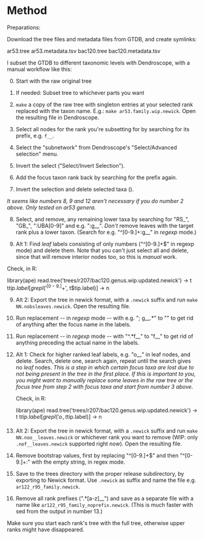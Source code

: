 # Method

Preparations:

Download the tree files and metadata files from GTDB, and create symlinks:

ar53.tree
ar53.metadata.tsv
bac120.tree
bac120.metadata.tsv

I subset the GTDB to different taxonomic levels with Dendroscope, with a manual
workflow like this:

0. Start with the raw original tree

1. If needed: Subset tree to whichever parts you want

2. `make` a copy of the raw tree with singleton entries at your selected rank
   replaced with the taxon name. E.g.: `make ar53.family.wip.newick`. Open the
   resulting file in Dendroscope.

3. Select all nodes for the rank you're subsetting for by searching for its
   prefix, e.g. `f__`.

4. Select the "subnetwork" from Dendroscope's "Select/Advanced selection" menu.

5. Invert the select ("Select/Invert Selection").

6. Add the focus taxon rank back by searching for the prefix again.

7. Invert the selection and delete selected taxa (<ctrl><backspace>).

*It seems like numbers 8, 9 and 12 aren't necessary if you do number 2 above. Only tested on ar53 genera.*

8. Select, and remove, any remaining lower taxa by searching for "RS_", "GB_",
   ":UBA[0-9]" and e.g. ":g__". *Don't* remove leaves with the target rank plus
   a lower taxon. (Search for e.g. "^[0-9.]+:g__" in *regexp* mode.)

9.  Alt 1: Find *leaf* labels consisting of only numbers ("^[0-9.]+$" in regexp mode) and
   delete them. Note that you can't just select all and delete, since that will
   remove interior nodes too, so this is *manual* work.


   Check, in R:

   library(ape)
   read.tree('trees/r207/bac120.genus.wip.updated.newick') -> t
   t$tip.label[grepl('^[0-9.]+$', t$tip.label)] -> n

9. Alt 2: Export the tree in newick format, with a `.newick` suffix and run
   `make NN.nobsleaves.newick`. Open the resulting file.

10. Run replacement -- in *regexp* mode -- with e.g. "; g__.*" to "" to get rid
   of anything after the focus name in the labels.

11. Run replacement -- in *regexp* mode -- with "^.*f__" to "f__" to get
    rid of anything preceding the actual name in the labels.

12. Alt 1: Check for higher ranked leaf labels, e.g. "o__" in leaf nodes, and
    delete.  Search, delete one, search again, repeat until the search gives no
    *leaf* nodes. *This is a step in which certain focus taxa are lost due to
    not being present in the tree in the first place. If this is important to
    you, you might want to manually replace some leaves in the _raw_ tree or
    the focus tree from step 2 with focus taxa and start from number 3 above.*

    Check, in R:

    library(ape)
    read.tree('trees/r207/bac120.genus.wip.updated.newick') -> t
    t$tip.label[grepl('o__', t$tip.label)] -> n

12. Alt 2: Export the tree in newick format, with a `.newick` suffix and run
    `make NN.noo__leaves.newick` or whichever rank you want to remove (WIP:
    only `.nof__leaves.newick` supported right now). Open the resulting file.

13. Remove bootstrap values, first by replacing "^[0-9.]+$" and then
    "^[0-9.]+:" with the empty string, in regex mode.

13. Save to the trees directory with the proper release subdirectory, by
    exporting to Newick format. Use `.newick` as suffix and name the file e.g.
    `ar122_r95_family.newick`.

14. Remove all rank prefixes (".*[a-z]__") and save as a separate file with a
    name like `ar122_r95_family_noprefix.newick`. (This is much faster with sed
    from the output in number 13.)

Make sure you start each rank's tree with the full tree, otherwise upper ranks
might have disappeared.
